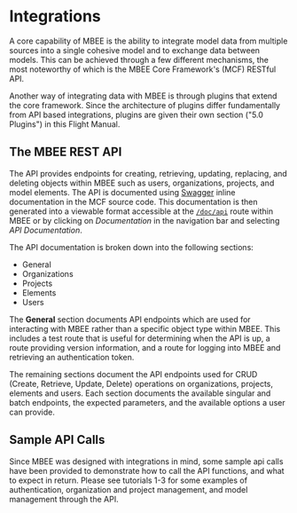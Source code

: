 # Integrations

A core capability of MBEE is the ability to integrate model data from multiple
sources into a single cohesive model and to exchange data between models. This
can be achieved through a few different mechanisms, the most noteworthy of
which is the MBEE Core Framework's (MCF) RESTful API.

Another way of integrating data with MBEE is through plugins that extend the
core framework. Since the architecture of plugins differ fundamentally from API
based integrations, plugins are given their own section ("5.0 Plugins") in this
Flight Manual.

## The MBEE REST API

The API provides endpoints for creating, retrieving, updating, replacing, and
deleting objects within MBEE such as users, organizations, projects, and
model elements. The API is documented using [Swagger](https://swagger.io/)
inline documentation in the MCF source code. This documentation is then
generated into a viewable format accessible at the [`/doc/api`](/doc/api) route
within MBEE or by clicking on *Documentation* in the navigation bar and
selecting *API Documentation*.

The API documentation is broken down into the following sections:

- General
- Organizations
- Projects
- Elements
- Users

The **General** section documents API endpoints which are used for interacting
with MBEE rather than a specific object type within MBEE. This includes a test
route that is useful for determining when the API is up, a route providing
version information, and a route for logging into MBEE and retrieving an
authentication token.

The remaining sections document the API endpoints used for CRUD (Create,
Retrieve, Update, Delete) operations on organizations, projects, elements and
users. Each section documents the available singular and batch endpoints, the
expected parameters, and the available options a user can provide.

## Sample API Calls

Since MBEE was designed with integrations in mind, some sample api calls have
been provided to demonstrate how to call the API functions, and what to expect
in return. Please see tutorials 1-3 for some examples of authentication,
organization and project management, and model management through the API.



